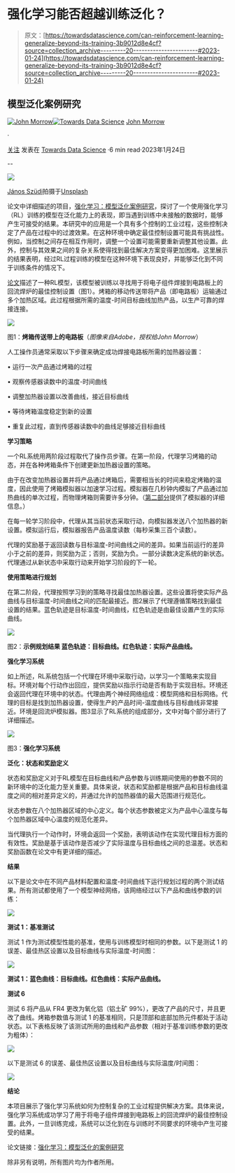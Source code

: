 # 强化学习能否超越训练泛化？

> 原文：[https://towardsdatascience.com/can-reinforcement-learning-generalize-beyond-its-training-3b9012d8e4cf?source=collection_archive---------20-----------------------#2023-01-24](https://towardsdatascience.com/can-reinforcement-learning-generalize-beyond-its-training-3b9012d8e4cf?source=collection_archive---------20-----------------------#2023-01-24)

## 模型泛化案例研究

[](https://medium.com/@john_morrow?source=post_page-----3b9012d8e4cf--------------------------------)[![John Morrow](../Images/4a8ce62a0b4e1eb1cf77ecaba6b7ddcc.png)](https://medium.com/@john_morrow?source=post_page-----3b9012d8e4cf--------------------------------)[](https://towardsdatascience.com/?source=post_page-----3b9012d8e4cf--------------------------------)[![Towards Data Science](../Images/a6ff2676ffcc0c7aad8aaf1d79379785.png)](https://towardsdatascience.com/?source=post_page-----3b9012d8e4cf--------------------------------) [John Morrow](https://medium.com/@john_morrow?source=post_page-----3b9012d8e4cf--------------------------------)

·

[关注](https://medium.com/m/signin?actionUrl=https%3A%2F%2Fmedium.com%2F_%2Fsubscribe%2Fuser%2Fb4bcd051bb38&operation=register&redirect=https%3A%2F%2Ftowardsdatascience.com%2Fcan-reinforcement-learning-generalize-beyond-its-training-3b9012d8e4cf&user=John+Morrow&userId=b4bcd051bb38&source=post_page-b4bcd051bb38----3b9012d8e4cf---------------------post_header-----------) 发表在 [Towards Data Science](https://towardsdatascience.com/?source=post_page-----3b9012d8e4cf--------------------------------) ·6 min read·2023年1月24日[](https://medium.com/m/signin?actionUrl=https%3A%2F%2Fmedium.com%2F_%2Fvote%2Ftowards-data-science%2F3b9012d8e4cf&operation=register&redirect=https%3A%2F%2Ftowardsdatascience.com%2Fcan-reinforcement-learning-generalize-beyond-its-training-3b9012d8e4cf&user=John+Morrow&userId=b4bcd051bb38&source=-----3b9012d8e4cf---------------------clap_footer-----------)

--

[](https://medium.com/m/signin?actionUrl=https%3A%2F%2Fmedium.com%2F_%2Fbookmark%2Fp%2F3b9012d8e4cf&operation=register&redirect=https%3A%2F%2Ftowardsdatascience.com%2Fcan-reinforcement-learning-generalize-beyond-its-training-3b9012d8e4cf&source=-----3b9012d8e4cf---------------------bookmark_footer-----------)![](../Images/7c6eb049b8373330c9019cd75174f39e.png)

[János Szüdi](https://unsplash.com/@szudi?utm_source=medium&utm_medium=referral)拍摄于[Unsplash](https://unsplash.com/?utm_source=medium&utm_medium=referral)

论文中详细描述的项目，[强化学习：模型泛化案例研究](https://github.com/jmorrow1000/RL-generalize/blob/main/Reinforcement%20Learning%20-%20A%20Case%20Study%20in%20Model%20Generalization.pdf?raw=true)，探讨了一个使用强化学习（RL）训练的模型在泛化能力上的表现，即当遇到训练中未接触的数据时，能够产生可接受的结果。本研究中的应用是一个具有多个控制的工业过程，这些控制决定了产品在过程中的过渡效果。在这种环境中确定最佳控制设置可能具有挑战性。例如，当控制之间存在相互作用时，调整一个设置可能需要重新调整其他设置。此外，控制与其效果之间的复杂关系使得找到最佳解决方案变得更加困难。这里展示的结果表明，经过RL过程训练的模型在这种环境下表现良好，并能够泛化到不同于训练条件的情况下。

[论文](https://morrowconsultants.com/rl-model-generalization-paper)描述了一种RL模型，该模型被训练以寻找用于将电子组件焊接到电路板上的回流焊炉的最佳控制设置（图1）。烤箱的移动传送带将产品（即电路板）运输通过多个加热区域。此过程根据所需的温度-时间目标曲线加热产品，以生产可靠的焊接连接。

![](../Images/449434f952710cedc7ac09afa5d05594.png)

图1：**烤箱传送带上的电路板**（*图像来自Adobe，授权给John Morrow*）

人工操作员通常采取以下步骤来确定成功焊接电路板所需的加热器设置：

• 运行一次产品通过烤箱的过程

• 观察传感器读数中的温度-时间曲线

• 调整加热器设置以改善曲线，接近目标曲线

• 等待烤箱温度稳定到新的设置

• 重复此过程，直到传感器读数中的曲线足够接近目标曲线

**学习策略**

一个RL系统用两阶段过程取代了操作员步骤。在第一阶段，代理学习烤箱的动态，并在各种烤箱条件下创建更新加热器设置的策略。

由于在改变加热器设置并将产品通过烤箱后，需要相当长的时间来稳定烤箱的温度，因此使用了烤箱模拟器以加速学习过程。模拟器在几秒钟内模拟了产品通过加热曲线的单次过程，而物理烤箱则需要许多分钟。（[第二部分](https://medium.com/@john_morrow/can-reinforcement-learning-generalize-beyond-its-training-part-2-79d7b864dc55)提供了模拟器的详细信息。）

在每一轮学习阶段中，代理从其当前状态采取行动，向模拟器发送八个加热器的新设置。模拟运行后，模拟器报告产品温度读数（每秒采集三百个读数）。

代理的奖励基于返回读数与目标温度-时间曲线之间的差异。如果当前运行的差异小于之前的差异，则奖励为正；否则，奖励为负。一部分读数决定系统的新状态。代理通过从新状态中采取行动来开始学习阶段的下一轮。

**使用策略进行规划**

在第二阶段，代理按照学习到的策略寻找最佳加热器设置。这些设置将使实际产品曲线与目标温度-时间曲线之间的匹配最接近。图2展示了代理遵循策略找到最佳设置的结果。蓝色轨迹是目标温度-时间曲线，红色轨迹是由最佳设置产生的实际曲线。

![](../Images/ae5249872da7b2f455c158de0603140e.png)

图2：**示例规划结果 蓝色轨迹：目标曲线。红色轨迹：实际产品曲线。**

**强化学习系统**

如上所述，RL系统包括一个代理在环境中采取行动，以学习一个策略来实现目标。环境对每个行动作出回应，提供奖励以指示行动是否有助于实现目标。环境还会返回代理在环境中的状态。代理由两个神经网络组成：模型网络和目标网络。代理的目标是找到加热器设置，使得生产的产品时间-温度曲线与目标曲线非常接近。环境是回流炉模拟器。图3显示了RL系统的组成部分，文中对每个部分进行了详细描述。

![](../Images/67227dda344339d0894f8f6dfddb2cb8.png)

图3：**强化学习系统**

**泛化：状态和奖励定义**

状态和奖励定义对于RL模型在目标曲线和产品参数与训练期间使用的参数不同的新环境中的泛化能力至关重要。具体来说，状态和奖励都是根据产品和目标曲线温度之间的相对差异定义的，并通过允许的加热器值的最大范围进行规范化。

状态参数在八个加热器区域的中心定义。每个状态参数被定义为产品中心温度与每个加热器区域中心温度的规范化差异。

当代理执行一个动作时，环境会返回一个奖励，表明该动作在实现代理目标方面的有效性。奖励是基于该动作是否减少了实际温度与目标曲线之间的总温差。状态和奖励函数在论文中有更详细的描述。

**结果**

以下是论文中在不同产品材料配置和温度-时间曲线下运行规划过程的两个测试结果。所有测试都使用了一个模型神经网络，该网络经过以下产品和曲线参数的训练：

![](../Images/65ee37070838ea349f597be3f2bedfad.png)

**测试 1：基准测试**

测试 1 作为测试模型性能的基准，使用与训练模型时相同的参数。以下是测试 1 的误差、最佳热区设置以及目标曲线与实际温度-时间图：

![](../Images/3e4804da2b61492040372400ab03a69e.png)

**测试 1：蓝色曲线：目标曲线。红色曲线：实际产品曲线。**

**测试 6**

测试 6 将产品从 FR4 更改为氧化铝（铝土矿 99%），更改了产品的尺寸，并且更改了曲线。烤箱参数值与测试 1 的基准相同，只是顶部和底部加热元件都处于活动状态。以下表格反映了该测试所用的曲线和产品参数（相对于基准训练参数的更改为粗体）：

![](../Images/ed10da52ad97359a26fb5aee47904a36.png)

以下是测试 6 的误差、最佳热区设置以及目标曲线与实际温度/时间图：

![](../Images/22a233e42efc39a0548e61a13f3038d3.png)

**结论**

本项目展示了强化学习系统如何为控制复杂的工业过程提供解决方案。具体来说，强化学习系统成功学习了用于将电子组件焊接到电路板上的回流焊炉的最佳控制设置。此外，一旦训练完成，系统可以泛化到在与训练时不同要求的环境中产生可接受的结果。

论文链接：[强化学习：模型泛化的案例研究](https://github.com/jmorrow1000/RL-generalize/blob/main/Reinforcement%20Learning%20-%20A%20Case%20Study%20in%20Model%20Generalization.pdf?raw=true)

除非另有说明，所有图片均为作者所用。
